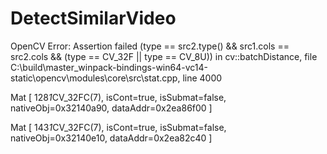 # DetectSimilarVideo

OpenCV Error: Assertion failed (type == src2.type() && src1.cols == src2.cols && (type == CV_32F || type == CV_8U)) in cv::batchDistance, file C:\build\master_winpack-bindings-win64-vc14-static\opencv\modules\core\src\stat.cpp, line 4000


Mat [ 128*1*CV_32FC(7), isCont=true, isSubmat=false, nativeObj=0x32140a90, dataAddr=0x2ea86f00 ]

Mat [ 143*1*CV_32FC(7), isCont=true, isSubmat=false, nativeObj=0x32140e10, dataAddr=0x2ea82c40 ]